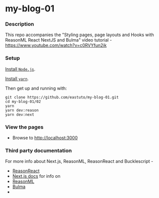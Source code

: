 # my-blog-01 

### Description

This repo accompanies the "Styling pages, page layouts and Hooks with ReasonML React NextJS and Bulma" video tutorial - https://www.youtube.com/watch?v=c0RVYfun2ik

### Setup


[Install `Node.js`](https://nodejs.org/en/).

[Install `yarn`](https://yarnpkg.com/en/docs/install).

Then get up and running with:

```
git clone https://github.com/eastuto/my-blog-01.git
cd my-blog-01/02
yarn
yarn dev:reason
yarn dev:next
```

### View the pages

- Browse to [http://localhost:3000](http://localhost:3000)

### Third party documentation

For more info about Next.js, ReasonML, ReasonReact and Bucklescript  - 

- [ReasonReact](https://reasonml.github.io/reason-react/)
- [Next.js docs](https://nextjs.org/docs)
for info on 
- [ReasonML](https://reasonml.github.io/)
- [Bulma](https://bulma.io/)
- 
